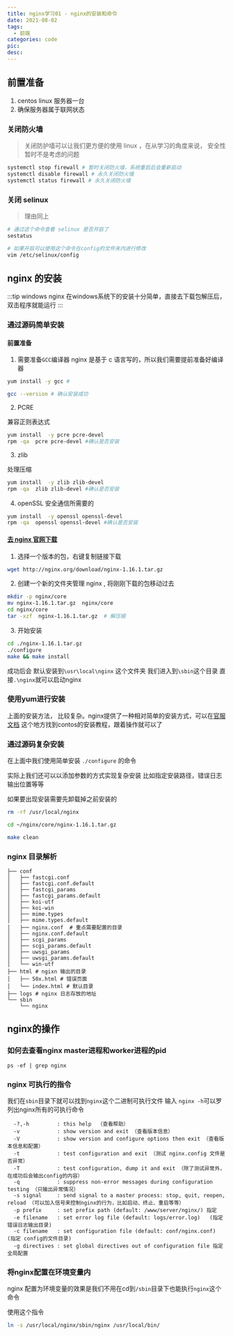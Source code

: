```yaml
---
title: nginx学习01 - nginx的安装和命令
date: 2021-08-02
tags:
  - 前端
categories: code
pic:
desc:
---
```


## 前置准备

1. centos linux 服务器一台
2. 确保服务器属于联网状态

### 关闭防火墙

> 关闭防护墙可以让我们更方便的使用 linux ，在从学习的角度来说， 安全性暂时不是考虑的问题

```sh
systemctl stop firewall # 暂时关闭防火墙，系统重启后会重新启动
systemctl disable firewall # 永久关闭防火墙
systemctl status firewall # 永久关闭防火墙
```

### 关闭 selinux

> 理由同上

```sh
# 通过这个命令查看 selinux 是否开启了
sestatus

# 如果开启可以使用这个命令在config的文件夹内进行修改
vim /etc/selinux/config
```

## nginx 的安装

:::tip windows
nginx 在windows系统下的安装十分简单，直接去下载包解压后，双击程序就能运行
:::

### 通过源码简单安装

#### 前置准备

1. 需要准备`GCC`编译器
   nginx 是基于 c 语言写的，所以我们需要提前准备好编译器

```sh
yum install -y gcc #

gcc --version # 确认安装成功
```

2. PCRE

兼容正则表达式

```sh
yum install  -y pcre pcre-devel
rpm -qa  pcre pcre-devel #确认是否安装
```

3. zlib

处理压缩

```sh
yum install  -y zlib zlib-devel
rpm -qa  zlib zlib-devel #确认是否安装
```

4. openSSL
   安全通信所需要的

```sh
yum install  -y openssl openssl-devel
rpm -qa  openssl openssl-devel #确认是否安装
```

#### [去 nginx 官网下载](http://nginx.org/en/download.html)

1. 选择一个版本的包，右键复制链接下载

```sh
wget http://nginx.org/download/nginx-1.16.1.tar.gz
```

2. 创建一个新的文件夹管理 nginx , 将刚刚下载的包移动过去

```sh
mkdir -p nginx/core
mv nginx-1.16.1.tar.gz  nginx/core
cd nginx/core
tar -xzf  nginx-1.16.1.tar.gz  # 解压缩
```

3. 开始安装

```sh
cd ./nginx-1.16.1.tar.gz
./configure
make && make install
```
成功后会 默认安装到`\usr\local\nginx` 这个文件夹 我们进入到`\sbin`这个目录 直接`.\nginx`就可以启动nginx


### 使用yum进行安装

上面的安装方法， 比较复杂。nginx提供了一种相对简单的安装方式，可以在[官服文档](http://nginx.org/en/linux_packages.html#RHEL-CentOS) 这个地方找到contos的安装教程，跟着操作就可以了



### 通过源码复杂安装
在上面中我们使用简单安装 `./configure` 的命令

实际上我们还可以以添加参数的方式实现复杂安装 比如指定安装路径，错误日志输出位置等等

如果要出现安装需要先卸载掉之前安装的

```sh
rm -rf /usr/local/nginx

cd ~/nginx/core/nginx-1.16.1.tar.gz

make clean
```

### nginx 目录解析

```
├── conf
│   ├── fastcgi.conf
│   ├── fastcgi.conf.default
│   ├── fastcgi_params
│   ├── fastcgi_params.default
│   ├── koi-utf
│   ├── koi-win
│   ├── mime.types
│   ├── mime.types.default
│   ├── nginx.conf  # 重点需要配置的目录
│   ├── nginx.conf.default
│   ├── scgi_params
│   ├── scgi_params.default
│   ├── uwsgi_params
│   ├── uwsgi_params.default
│   └── win-utf
├── html # ngixn 输出的目录
│   ├── 50x.html # 错误页面
│   └── index.html # 默认目录
├── logs # nginx 日志存放的地址
└── sbin
    └── nginx
```

## nginx的操作
### 如何去查看nginx master进程和worker进程的pid

```
ps -ef | grep nginx
```

### nginx 可执行的指令
我们在`sbin`目录下就可以找到`nginx`这个二进制可执行文件  输入 `nginx -h`可以罗列出nginx所有的可执行命令
```
  -?,-h         : this help  （查看帮助）
  -v            : show version and exit （查看版本信息）
  -V            : show version and configure options then exit （查看版本信息和配置）
  -t            : test configuration and exit （测试 nginx.config 文件是否异常）
  -T            : test configuration, dump it and exit （除了测试异常外，在成功后会输出config的内容）
  -q            : suppress non-error messages during configuration testing （只输出异常情况）
  -s signal     : send signal to a master process: stop, quit, reopen, reload （可以加入信号来控制nginx的行为，比如启动、终止、重启等等）
  -p prefix     : set prefix path (default: /www/server/nginx/) 指定
  -e filename   : set error log file (default: logs/error.log)   (指定 错误日志输出目录)
  -c filename   : set configuration file (default: conf/nginx.conf) (指定 config的文件目录)
  -g directives : set global directives out of configuration file 指定全局配置
```
### 将nginx配置在环境变量内

nginx 配置为环境变量的效果是我们不用在cd到`/sbin`目录下也能执行`nginx`这个命令

使用这个指令 

```sh
ln -s /usr/local/nginx/sbin/nginx /usr/local/bin/
```









